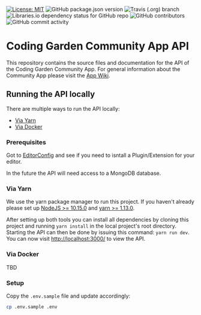 [![License: MIT](https://img.shields.io/badge/License-MIT-yellow.svg)](https://opensource.org/licenses/MIT) ![GitHub package.json version](https://img.shields.io/github/package-json/v/CodingGardenCommunity/app-backend.svg) ![Travis (.org) branch](https://img.shields.io/travis/CodingGardenCommunity/app-backend/develop.svg) ![Libraries.io dependency status for GitHub repo](https://img.shields.io/librariesio/github/CodingGardenCommunity/app-backend.svg) ![GitHub contributors](https://img.shields.io/github/contributors/CodingGardenCommunity/app-backend.svg) ![GitHub commit activity](https://img.shields.io/github/commit-activity/m/CodingGardenCommunity/app-backend.svg)

# Coding Garden Community App API

This repository contains the source files and documentation for the API of the
Coding Garden Community App. For general information about the Community App
please visit the [App Wiki](https://github.com/CodingGardenCommunity/app-wiki/wiki).

## Running the API locally

There are multiple ways to run the API locally:

- [Via Yarn](#via-yarn)
- [Via Docker](#via-docker)

### Prerequisites

Got to [EditorConfig](https://editorconfig.org/#download) and see if you need to isntall a Plugin/Extension for your editor.

In the future the API will need access to a MongoDB database.

### Via Yarn

We use the yarn package manager to run this project. If you haven't already please set up [NodeJS >= 10.15.0](https://nodejs.org/en/download/) and [yarn >=
1.13.0](https://yarnpkg.com/en/docs/install).

After setting up both tools you can install all dependencies by cloning this
project and running `yarn install` in the local project's root directory.
Starting the API can then be done by issuing this command: `yarn run dev`. You
can now visit <http://localhost:3000/> to view the API.

### Via Docker

TBD

### Setup

Copy the `.env.sample` file and update accordingly:

```sh
cp .env.sample .env
```
